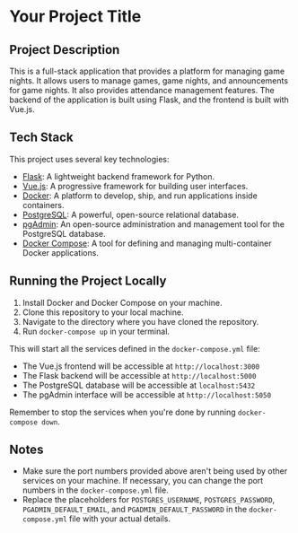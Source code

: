 # Your Project Title

## Project Description
This is a full-stack application that provides a platform for managing game nights. It allows users to manage games, game nights, and announcements for game nights. It also provides attendance management features. The backend of the application is built using Flask, and the frontend is built with Vue.js. 

## Tech Stack
This project uses several key technologies:

- [Flask](https://flask.palletsprojects.com/en/2.0.x/): A lightweight backend framework for Python.
- [Vue.js](https://vuejs.org/): A progressive framework for building user interfaces.
- [Docker](https://www.docker.com/): A platform to develop, ship, and run applications inside containers.
- [PostgreSQL](https://www.postgresql.org/): A powerful, open-source relational database.
- [pgAdmin](https://www.pgadmin.org/): An open-source administration and management tool for the PostgreSQL database.
- [Docker Compose](https://docs.docker.com/compose/): A tool for defining and managing multi-container Docker applications.

## Running the Project Locally
1. Install Docker and Docker Compose on your machine. 
2. Clone this repository to your local machine.
3. Navigate to the directory where you have cloned the repository.
4. Run `docker-compose up` in your terminal.

This will start all the services defined in the `docker-compose.yml` file:

- The Vue.js frontend will be accessible at `http://localhost:3000`
- The Flask backend will be accessible at `http://localhost:5000`
- The PostgreSQL database will be accessible at `localhost:5432`
- The pgAdmin interface will be accessible at `http://localhost:5050`

Remember to stop the services when you're done by running `docker-compose down`.

## Notes
- Make sure the port numbers provided above aren't being used by other services on your machine. If necessary, you can change the port numbers in the `docker-compose.yml` file.
- Replace the placeholders for `POSTGRES_USERNAME`, `POSTGRES_PASSWORD`, `PGADMIN_DEFAULT_EMAIL`, and `PGADMIN_DEFAULT_PASSWORD` in the `docker-compose.yml` file with your actual details.
